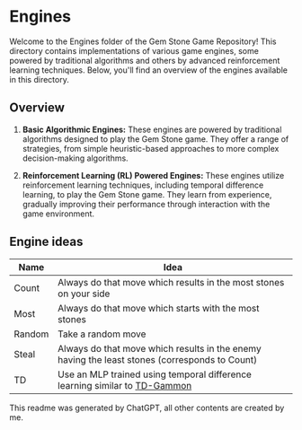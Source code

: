 Engines
===

Welcome to the Engines folder of the Gem Stone Game Repository! This directory contains implementations of various game engines, some powered by traditional algorithms and others by advanced reinforcement learning techniques. Below, you'll find an overview of the engines available in this directory.

Overview
---

1. **Basic Algorithmic Engines:**
These engines are powered by traditional algorithms designed to play the Gem Stone game. They offer a range of strategies, from simple heuristic-based approaches to more complex decision-making algorithms.
  
2. **Reinforcement Learning (RL) Powered Engines:**
These engines utilize reinforcement learning techniques, including temporal difference learning, to play the Gem Stone game. They learn from experience, gradually improving their performance through interaction with the game environment.

Engine ideas
---

| Name | Idea |
|-----------------|-----------------|
| Count | Always do that move which results in the most stones on your side |
| Most |  Always do that move which starts with the most stones |
| Random | Take a random move |
| Steal | Always do that move which results in the enemy having the least stones (corresponds to Count) |
| TD | Use an MLP trained using temporal difference learning similar to [TD-Gammon](https://dl.acm.org/doi/10.1145/203330.203343) |


This readme was generated by ChatGPT, all other contents are created by me.
